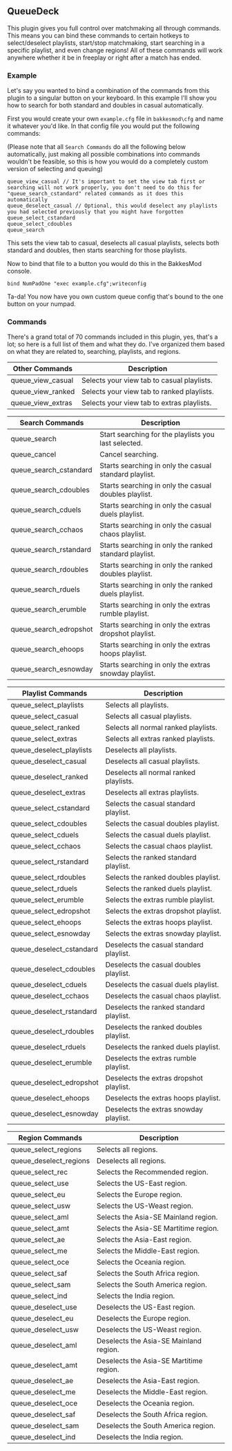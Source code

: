 ## QueueDeck

This plugin gives you full control over matchmaking all through commands. This means you can bind these commands to certain hotkeys to select/deselect playlists, start/stop matchmaking, start searching in a specific playlist, and even change regions! All of these commands will work anywhere whether it be in freeplay or right after a match has ended.

### Example
Let's say you wanted to bind a combination of the commands from this plugin to a singular button on your keyboard.
In this example I'll show you how to search for both standard and doubles in casual automatically.

First you would create your own `example.cfg` file in `bakkesmod\cfg` and name it whatever you'd like.
In that config file you would put the following commands:

(Please note that all `Search Commands` do all the following below automatically, just making all possible combinations into commands wouldn't be feasible, so this is how you would do a completely custom version of selecting and queuing)
```
queue_view_casual // It's important to set the view tab first or searching will not work properly, you don't need to do this for "queue_search_cstandard" related commands as it does this automatically
queue_deselect_casual // Optional, this would deselect any playlists you had selected previously that you might have forgotten
queue_select_cstandard
queue_select_cdoubles
queue_search
```

This sets the view tab to casual, deselects all casual playlists, selects both standard and doubles, then starts searching for those playlists.

Now to bind that file to a button you would do this in the BakkesMod console.
```
bind NumPadOne "exec example.cfg";writeconfig
```
Ta-da! You now have you own custom queue config that's bound to the one button on your numpad.

### Commands

There's a grand total of 70 commands included in this plugin, yes, that's a lot; so here is a full list of them and what they do. I've organized them based on what they are related to, searching, playlists, and regions.

| Other Commands | Description |
| ------ | ------ |
| queue_view_casual | Selects your view tab to casual playlists. |
| queue_view_ranked | Selects your view tab to ranked playlists. |
| queue_view_extras | Selects your view tab to extras playlists. |

| Search Commands | Description |
| ------ | ------ |
| queue_search | Start searching for the playlists you last selected. |
| queue_cancel | Cancel searching. |
| queue_search_cstandard | Starts searching in only the casual standard playlist. |
| queue_search_cdoubles | Starts searching in only the casual doubles playlist. |
| queue_search_cduels | Starts searching in only the casual duels playlist. |
| queue_search_cchaos | Starts searching in only the casual chaos playlist. |
| queue_search_rstandard | Starts searching in only the ranked standard playlist. |
| queue_search_rdoubles | Starts searching in only the ranked doubles playlist. |
| queue_search_rduels | Starts searching in only the ranked duels playlist. |
| queue_search_erumble | Starts searching in only the extras rumble playlist. |
| queue_search_edropshot | Starts searching in only the extras dropshot playlist. |
| queue_search_ehoops | Starts searching in only the extras hoops playlist. |
| queue_search_esnowday | Starts searching in only the extras snowday playlist. |

| Playlist Commands | Description |
| ------ | ------ |
| queue_select_playlists | Selects all playlists. |
| queue_select_casual | Selects all casual playlists. |
| queue_select_ranked | Selects all normal ranked playlists. |
| queue_select_extras | Selects all extras ranked playlists. |
| queue_deselect_playlists | Deselects all playlists. |
| queue_deselect_casual | Deselects all casual playlists. |
| queue_deselect_ranked | Deselects all normal ranked playlists. |
| queue_deselect_extras | Deselects all extras playlists. |
| queue_select_cstandard | Selects the casual standard playlist. |
| queue_select_cdoubles | Selects the casual doubles playlist. |
| queue_select_cduels | Selects the casual duels playlist. |
| queue_select_cchaos | Selects the casual chaos playlist. |
| queue_select_rstandard | Selects the ranked standard playlist. |
| queue_select_rdoubles | Selects the ranked doubles playlist. |
| queue_select_rduels | Selects the ranked duels playlist. |
| queue_select_erumble | Selects the extras rumble playlist. |
| queue_select_edropshot | Selects the extras dropshot playlist. |
| queue_select_ehoops | Selects the extras hoops playlist. |
| queue_select_esnowday | Selects the extras snowday playlist. |
| queue_deselect_cstandard | Deselects the casual standard playlist. |
| queue_deselect_cdoubles | Deselects the casual doubles playlist. |
| queue_deselect_cduels | Deselects the casual duels playlist. |
| queue_deselect_cchaos | Deselects the casual chaos playlist. |
| queue_deselect_rstandard | Deselects the ranked standard playlist. |
| queue_deselect_rdoubles | Deselects the ranked doubles playlist. |
| queue_deselect_rduels | Deselects the ranked duels playlist. |
| queue_deselect_erumble | Deselects the extras rumble playlist. |
| queue_deselect_edropshot | Deselects the extras dropshot playlist. |
| queue_deselect_ehoops | Deselects the extras hoops playlist. |
| queue_deselect_esnowday | Deselects the extras snowday playlist. |

| Region Commands | Description |
| ------ | ------ |
| queue_select_regions | Selects all regions. |
| queue_deselect_regions | Deselects all regions. |
| queue_select_rec | Selects the Recommended region. |
| queue_select_use | Selects the US-East region. |
| queue_select_eu | Selects the Europe region. |
| queue_select_usw | Selects the US-Weast region. |
| queue_select_aml | Selects the Asia-SE Mainland region. |
| queue_select_amt | Selects the Asia-SE Martitime region. |
| queue_select_ae | Selects the Asia-East region. |
| queue_select_me | Selects the Middle-East region. |
| queue_select_oce | Selects the Oceania region. |
| queue_select_saf | Selects the South Africa region. |
| queue_select_sam | Selects the South America region. |
| queue_select_ind | Selects the India region. |
| queue_deselect_use | Deselects the US-East region. |
| queue_deselect_eu | Deselects the Europe region. |
| queue_deselect_usw | Deselects the US-Weast region. |
| queue_deselect_aml | Deselects the Asia-SE Mainland region. |
| queue_deselect_amt | Deselects the Asia-SE Martitime region. |
| queue_deselect_ae | Deselects the Asia-East region. |
| queue_deselect_me | Deselects the Middle-East region. |
| queue_deselect_oce | Deselects the Oceania region. |
| queue_deselect_saf | Deselects the South Africa region. |
| queue_deselect_sam | Deselects the South America region. |
| queue_deselect_ind | Deselects the India region. |